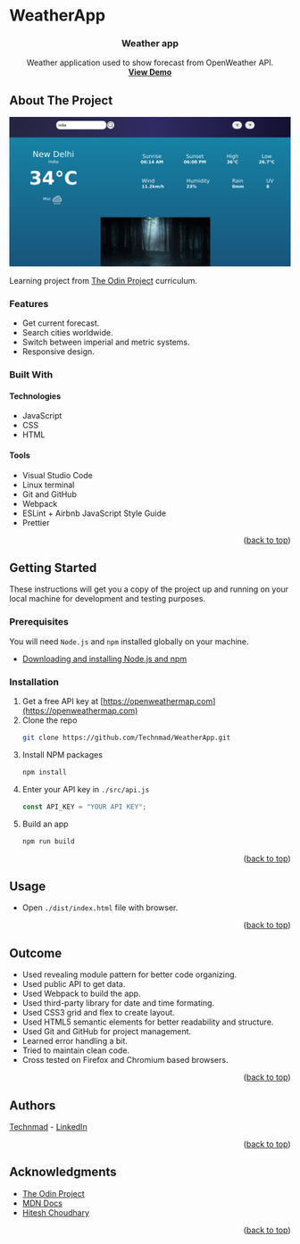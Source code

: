 # WeatherApp

<div id="top"></div>

<!-- PROJECT LOGO -->

<h3 align="center">Weather app</h3>

  <p align="center">
    Weather application used to show forecast from OpenWeather API.
    <br />
    <a href="https://artis-dev.github.io/weather-app/"><strong>View Demo</strong></a>
  </p>

<!-- ABOUT THE PROJECT -->

## About The Project

![screenshot](screenshot.png)

Learning project from [The Odin Project](https://www.theodinproject.com/lessons/node-path-javascript-weather-app) curriculum.

### Features

- Get current forecast.
- Search cities worldwide.
- Switch between imperial and metric systems.
- Responsive design.

### Built With

#### Technologies

- JavaScript
- CSS
- HTML

#### Tools

- Visual Studio Code
- Linux terminal
- Git and GitHub
- Webpack
- ESLint + Airbnb JavaScript Style Guide
- Prettier

<p align="right">(<a href="#top">back to top</a>)</p>

<!-- GETTING STARTED -->

## Getting Started

These instructions will get you a copy of the project up and running on your local machine for development and testing purposes.

### Prerequisites

You will need `Node.js` and `npm` installed globally on your machine.

- [Downloading and installing Node.js and npm](https://docs.npmjs.com/downloading-and-installing-node-js-and-npm)

### Installation

1. Get a free API key at [https://openweathermap.com](https://openweathermap.com)
2. Clone the repo
   ```sh
   git clone https://github.com/Technmad/WeatherApp.git
   ```
3. Install NPM packages
   ```sh
   npm install
   ```
4. Enter your API key in `./src/api.js`
   ```js
   const API_KEY = "YOUR API KEY";
   ```
5. Build an app
   ```sh
   npm run build
   ```

<p align="right">(<a href="#top">back to top</a>)</p>

## Usage

- Open `./dist/index.html` file with browser.

<p align="right">(<a href="#top">back to top</a>)</p>

<!-- OUTCOME -->

## Outcome

- Used revealing module pattern for better code organizing.
- Used public API to get data.
- Used Webpack to build the app.
- Used third-party library for date and time formating.
- Used CSS3 grid and flex to create layout.
- Used HTML5 semantic elements for better readability and structure.
- Used Git and GitHub for project management.
- Learned error handling a bit.
- Tried to maintain clean code.
- Cross tested on Firefox and Chromium based browsers.

<p align="right">(<a href="#top">back to top</a>)</p>

<!-- AUTHORS -->

## Authors

[Technmad](<(https://github.com/Technmad)>) - [LinkedIn](https://linkedin.com/in/technmad)

<p align="right">(<a href="#top">back to top</a>)</p>

<!-- ACKNOWLEDGMENTS -->

## Acknowledgments

- [The Odin Project](https://www.theodinproject.com/)
- [MDN Docs](https://developer.mozilla.org/en-US/)
- [Hitesh Choudhary](https://github.com/hiteshchoudhary/)

<p align="right">(<a href="#top">back to top</a>)</p>
